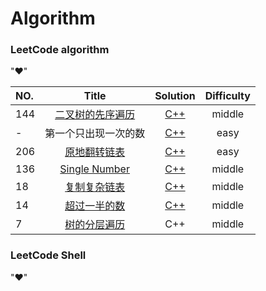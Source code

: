 # Algorithm 
### LeetCode algorithm
"&hearts;"

|NO.| Title |Solution|Difficulty|
|:--| :---: |:----:|:----:|
|144|[二叉树的先序遍历](https://leetcode.com/problems/binary-tree-preorder-traversal/)| [C++](./BinaryTreePreorderTraversal/BTreePreorderTraversal.cpp)|middle|
|-|第一个只出现一次的数| [C++](./FirstAppearOnce/FirstAppearOnce.cpp)|easy|
|206|[原地翻转链表](https://leetcode.com/problems/reverse-linked-list/) | [C++](./ReverseLinklist/ReverseLinklist.cpp)|easy|
|136|[Single Number](https://leetcode.com/problemset/algorithms/)| [C++](./SingleNumber/SingleNumber.cpp)|middle|
|18|[复制复杂链表](http://www.jiuzhang.com/problem/18/) | [C++](./CopyLinklist/CopyLinklist.cpp)|middle|
|14|[超过一半的数](http://www.jiuzhang.com/problem/14/) | [C++](./OverHalfNumber/OverHalfNumber.cpp)|middle|
|7|[树的分层遍历](http://www.jiuzhang.com/problem/7/) | C++|middle|
### LeetCode Shell
"&hearts;"
